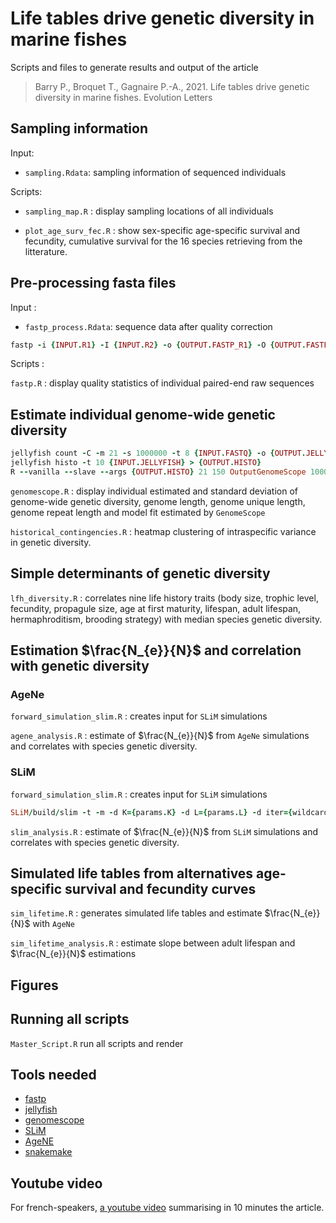 # Life tables drive genetic diversity in marine fishes

Scripts and files to generate results and output of the article 

> Barry P., Broquet T., Gagnaire P.-A., 2021. Life tables drive genetic diversity in marine fishes. Evolution Letters

## Sampling information

Input:

- `sampling.Rdata`: sampling information of sequenced individuals

Scripts:

- `sampling_map.R` : display sampling locations of all individuals

- `plot_age_surv_fec.R` : show  sex-specific age-specific survival and fecundity, cumulative survival for the 16 species retrieving from the litterature.

## Pre-processing fasta files

Input :

- `fastp_process.Rdata`: sequence data after quality correction

```ruby
fastp -i {INPUT.R1} -I {INPUT.R2} -o {OUTPUT.FASTP_R1} -O {OUTPUT.FASTP_R2} --trim_poly_g --correction --low_complexity_filter --html {OUTPUT.REPORT_HTML} --json {OUTPUT.REPORTJSON} --report_title {SAMPLE} --thread 8 --dont_overwrite
```

Scripts :

`fastp.R` : display quality statistics of individual paired-end raw sequences

## Estimate individual genome-wide genetic diversity

```ruby
jellyfish count -C -m 21 -s 1000000 -t 8 {INPUT.FASTQ} -o {OUTPUT.JELLYFISH}
jellyfish histo -t 10 {INPUT.JELLYFISH} > {OUTPUT.HISTO}
R --vanilla --slave --args {OUTPUT.HISTO} 21 150 OutputGenomeScope 1000000 Summary {SAMPLE} < ~/GenomeScope/genomescope_cluster.R
```

`genomescope.R` : display individual estimated and standard deviation of genome-wide genetic diversity, genome length, genome unique length, genome repeat length and model fit estimated by `GenomeScope`

`historical_contingencies.R` : heatmap clustering of intraspecific variance in genetic diversity.

## Simple determinants of genetic diversity

`lfh_diversity.R` : correlates nine life history traits (body size, trophic level, fecundity, propagule size, age at first maturity, lifespan, adult lifespan, hermaphroditism, brooding strategy) with median species genetic diversity.

## Estimation $\frac{N_{e}}{N}$ and correlation with genetic diversity 

### AgeNe

`forward_simulation_slim.R` : creates input for `SLiM` simulations

`agene_analysis.R` : estimate of $\frac{N_{e}}{N}$ from `AgeNe` simulations and correlates with species genetic diversity.

### SLiM

`forward_simulation_slim.R` : creates input for `SLiM` simulations

```ruby
SLiM/build/slim -t -m -d K={params.K} -d L={params.L} -d iter={wildcards.itera} -d mu={params.mu} -d rec={params.rec} -d register_each={params.register_each} {input.input}
```

`slim_analysis.R` : estimate of $\frac{N_{e}}{N}$ from `SLiM` simulations and correlates with species genetic diversity.

## Simulated life tables from alternatives age-specific survival and fecundity curves

`sim_lifetime.R` : generates simulated life tables and estimate $\frac{N_{e}}{N}$ with `AgeNe`

`sim_lifetime_analysis.R` : estimate slope between adult lifespan and $\frac{N_{e}}{N}$ estimations

## Figures



## Running all scripts

`Master_Script.R` run all scripts and render 

## Tools needed

* [fastp](https://github.com/OpenGene/fastp)
* [jellyfish](https://github.com/gmarcais/Jellyfish)
* [genomescope](https://github.com/schatzlab/genomescope)
* [SLiM](https://messerlab.org/slim/)
* [AgeNE](https://esajournals.onlinelibrary.wiley.com/doi/10.1890/10-1796.1)
* [snakemake](https://github.com/snakemake/snakemake)

## Youtube video

For french-speakers, [a youtube video](https://www.youtube.com/watch?v=98pTKuRNgAE&list=PL_rJBQvKDsY--gDXJ5d21QWQboa9OoGmh&index=3) summarising in 10 minutes the article.